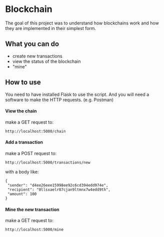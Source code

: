 # Blockchain

The goal of this project was to understand how blockchains work and how they are implemented in their simplest form.

## What you can do
* create new transactions
* view the status of the blockchain 
* "mine"

## How to use

You need to have installed Flask to use the script. And you will need a software to make the HTTP requests. (e.g. Postman)

#### View the chain

make a GET request to:

```
http://localhost:5000/chain
```

#### Add a transaction

make a POST request to:

```
http://localhost:5000/transactions/new
```
with a body like:
```
{
 "sender": "d4ee26eee15998ee92c6cd394edd974e",
 "recipient": "0llsxaelr87cjan9ltmnx7w4edd9th",
 "amount": 100
}
```

#### Mine the new transaction

make a GET request to:

```
http://localhost:5000/mine
```
